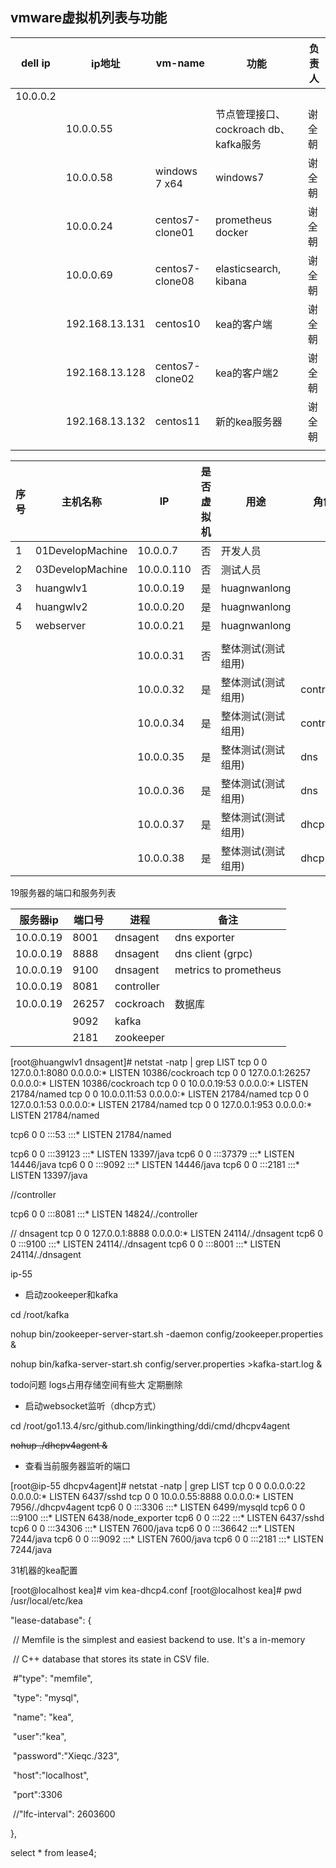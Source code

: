 ## vmware虚拟机列表与功能

| dell ip  | ip地址         | vm-name         | 功能                                   | 负责人 |
| -------- | -------------- | --------------- | -------------------------------------- | ------ |
| 10.0.0.2 |                |                 |                                        |        |
|          | 10.0.0.55      |                 | 节点管理接口、 cockroach db、kafka服务 | 谢全朝 |
|          | 10.0.0.58      | windows 7 x64   | windows7                               | 谢全朝 |
|          | 10.0.0.24      | centos7-clone01 | prometheus docker                      | 谢全朝 |
|          | 10.0.0.69      | centos7-clone08 | elasticsearch, kibana                  | 谢全朝 |
|          | 192.168.13.131 | centos10        | kea的客户端                            | 谢全朝 |
|          | 192.168.13.128 | centos7-clone02 | kea的客户端2                           | 谢全朝 |
|          | 192.168.13.132 | centos11        | 新的kea服务器                          | 谢全朝 |
|          |                |                 |                                        |        |



| 序号 | 主机名称         | IP         | 是否虚拟机 | 用途               | 角色       |
| ---- | ---------------- | ---------- | ---------- | ------------------ | ---------- |
| 1    | 01DevelopMachine | 10.0.0.7   | 否         | 开发人员           |            |
| 2    | 03DevelopMachine | 10.0.0.110 | 否         | 测试人员           |            |
| 3    | huangwlv1        | 10.0.0.19  | 是         | huagnwanlong       |            |
| 4    | huangwlv2        | 10.0.0.20  | 是         | huagnwanlong       |            |
| 5    | webserver        | 10.0.0.21  | 是         | huagnwanlong       |            |
|      |                  |            |            |                    |            |
|      |                  | 10.0.0.31  | 否         | 整体测试(测试组用) |            |
|      |                  | 10.0.0.32  | 是         | 整体测试(测试组用) | controller |
|      |                  | 10.0.0.34  | 是         | 整体测试(测试组用) | controller |
|      |                  | 10.0.0.35  | 是         | 整体测试(测试组用) | dns        |
|      |                  | 10.0.0.36  | 是         | 整体测试(测试组用) | dns        |
|      |                  | 10.0.0.37  | 是         | 整体测试(测试组用) | dhcp       |
|      |                  | 10.0.0.38  | 是         | 整体测试(测试组用) | dhcp       |





19服务器的端口和服务列表

| 服务器ip  | 端口号 | 进程       | 备注                  |
| --------- | ------ | ---------- | --------------------- |
| 10.0.0.19 | 8001   | dnsagent   | dns exporter          |
| 10.0.0.19 | 8888   | dnsagent   | dns client (grpc)     |
| 10.0.0.19 | 9100   | dnsagent   | metrics to prometheus |
| 10.0.0.19 | 8081   | controller |                       |
| 10.0.0.19 | 26257  | cockroach  | 数据库                |
|           | 9092   | kafka      |                       |
|           | 2181   | zookeeper  |                       |



[root@huangwlv1 dnsagent]# netstat -natp | grep LIST
tcp        0      0 127.0.0.1:8080          0.0.0.0:*               LISTEN      10386/cockroach
tcp        0      0 127.0.0.1:26257         0.0.0.0:*               LISTEN      10386/cockroach
tcp        0      0 10.0.0.19:53            0.0.0.0:*               LISTEN      21784/named
tcp        0      0 10.0.0.11:53            0.0.0.0:*               LISTEN      21784/named
tcp        0      0 127.0.0.1:53            0.0.0.0:*               LISTEN      21784/named
tcp        0      0 127.0.0.1:953           0.0.0.0:*               LISTEN      21784/named

tcp6       0      0 :::53                   :::*                    LISTEN      21784/named

tcp6       0      0 :::39123                :::*                    LISTEN      13397/java
tcp6       0      0 :::37379                :::*                    LISTEN      14446/java
tcp6       0      0 :::9092                 :::*                    LISTEN      14446/java
tcp6       0      0 :::2181                 :::*                    LISTEN      13397/java

//controller

tcp6       0      0 :::8081                 :::*                    LISTEN      14824/./controller

// dnsagent
tcp        0      0 127.0.0.1:8888          0.0.0.0:*               LISTEN      24114/./dnsagent
tcp6       0      0 :::9100                 :::*                    LISTEN      24114/./dnsagent
tcp6       0      0 :::8001                 :::*                    LISTEN      24114/./dnsagent



ip-55

- 启动zookeeper和kafka

cd /root/kafka

nohup bin/zookeeper-server-start.sh -daemon config/zookeeper.properties &

nohup bin/kafka-server-start.sh config/server.properties >kafka-start.log &

todo问题 logs占用存储空间有些大 定期删除

- 启动websocket监听（dhcp方式）

cd /root/go1.13.4/src/github.com/linkingthing/ddi/cmd/dhcpv4agent

~~nohup ./dhcpv4agent &~~



- 查看当前服务器监听的端口

[root@ip-55 dhcpv4agent]# netstat -natp | grep LIST
tcp        0      0 0.0.0.0:22              0.0.0.0:*               LISTEN      6437/sshd
tcp        0      0 10.0.0.55:8888          0.0.0.0:*               LISTEN      7956/./dhcpv4agent
tcp6       0      0 :::3306                 :::*                    LISTEN      6499/mysqld
tcp6       0      0 :::9100                 :::*                    LISTEN      6438/node_exporter
tcp6       0      0 :::22                   :::*                    LISTEN      6437/sshd
tcp6       0      0 :::34306                :::*                    LISTEN      7600/java
tcp6       0      0 :::36642                :::*                    LISTEN      7244/java
tcp6       0      0 :::9092                 :::*                    LISTEN      7600/java
tcp6       0      0 :::2181                 :::*                    LISTEN      7244/java





31机器的kea配置

[root@localhost kea]# vim kea-dhcp4.conf
[root@localhost kea]# pwd
/usr/local/etc/kea

  "lease-database": {

​    // Memfile is the simplest and easiest backend to use. It's a in-memory

​    // C++ database that stores its state in CSV file.

​    \#"type": "memfile",

​    "type": "mysql",

​    "name": "kea",

​    "user":"kea",

​    "password":"Xieqc./323",

​    "host":"localhost",

​    "port":3306

​    //"lfc-interval": 2603600

  },

select * from lease4;



